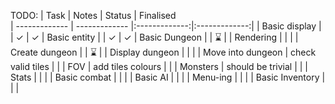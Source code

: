 TODO:
| Task        | Notes | Status | Finalised          
| ------------- | ------------- |:-------------:|:-------------:|
| Basic display      |  | ✓ | ✓
| Basic entity     |       | ✓ | ✓
| Basic Dungeon |      | ⌛ |
| Rendering |      |  | 
| Create dungeon |       | ⌛ |
| Display dungeon |       | |
| Move into dungeon | check valid tiles |       |
| FOV | add tiles colours      | |
| Monsters | should be trivial      | |
| Stats |       | |
| Basic combat |      | |
| Basic AI |   | |
| Menu-ing |    | |
| Basic Inventory |     | |

